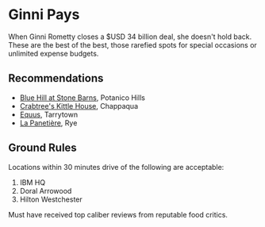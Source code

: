 <!--
Copyright 2018 Adam B Kaplan

Licensed under the Apache License, Version 2.0 (the "License");
you may not use this file except in compliance with the License.
You may obtain a copy of the License at

    http://www.apache.org/licenses/LICENSE-2.0

Unless required by applicable law or agreed to in writing, software
distributed under the License is distributed on an "AS IS" BASIS,
WITHOUT WARRANTIES OR CONDITIONS OF ANY KIND, either express or implied.
See the License for the specific language governing permissions and
limitations under the License.
--->

# Ginni Pays

When Ginni Rometty closes a $USD 34 billion deal, she doesn't hold back.
These are the best of the best, those rarefied spots for special occasions or unlimited expense budgets.

## Recommendations

* [Blue Hill at Stone Barns](https://www.bluehillfarm.com/dine/stone-barns), Potanico Hills
* [Crabtree's Kittle House](http://www.kittlehouse.com/), Chappaqua
* [Equus](https://castlehotelandspa.com/attraction/equus-restaurant-menu/), Tarrytown
* [La Panetière](https://www.lapanetiere.com/), Rye

## Ground Rules

Locations within 30 minutes drive of the following are acceptable:

1. IBM HQ
2. Doral Arrowood
3. Hilton Westchester

Must have received top caliber reviews from reputable food critics.
